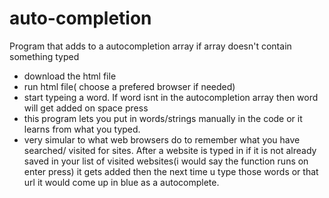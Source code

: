 # auto-completion
Program that adds to a autocompletion array if array doesn't contain something typed

- download the html file
- run html file( choose a prefered browser if needed)
- start typeing a word. If word isnt in the autocompletion array then word will get added on space press
- this program lets you put in words/strings manually in the code or it learns from what you typed.
- very simular to what web browsers do to remember what you have searched/ visited for sites. After a website is typed in if it is not already saved in your list of visited websites(i would say the function runs on enter press) it gets added then the next time u type those words or that url it would come up in blue as a autocomplete.
